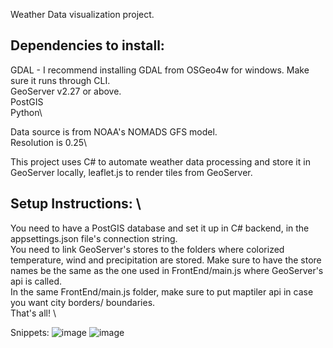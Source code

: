 Weather Data visualization project.

## Dependencies to install:
GDAL - I recommend installing GDAL from OSGeo4w for windows. Make sure it runs through CLI. \
GeoServer v2.27 or above.\
PostGIS\
Python\

Data source is from NOAA's NOMADS GFS model.\
Resolution is 0.25\

This project uses C# to automate weather data processing and store it in GeoServer locally, leaflet.js to render tiles from GeoServer.

## Setup Instructions: \
You need to have a PostGIS database and set it up in C# backend, in the appsettings.json file's connection string.\
You need to link GeoServer's stores to the folders where colorized temperature, wind and precipitation are stored. Make sure to have the store names be the same as the one used in FrontEnd/main.js where GeoServer's api is called.\
In the same FrontEnd/main.js folder, make sure to put maptiler api in case you want city borders/ boundaries.\
That's all! \

Snippets:
![image](https://github.com/user-attachments/assets/5eba21cf-1c7a-4963-82b2-382e09958f3a)
![image](https://github.com/user-attachments/assets/15ee5572-d10f-478f-94a0-8e0dc6f0919b)


